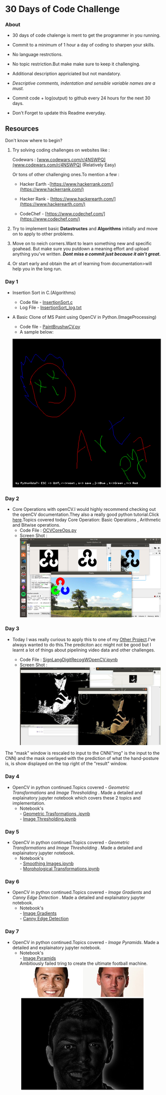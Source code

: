 # 30 Days of Code Challenge

### About

- 30 days of code chalenge is ment to get the programmer in you running.

- Commit to a minimum of 1 hour a day of coding to sharpen your skills.

- No language restrctions.

- No topic restriction.But make make sure to keep it challenging.

- Additional description appriciated but not mandatory.

- *Descriptive comments, indentation and sensible variable names are a must.*

- Commit code + log(output) to github every 24 hours for the next 30 days.

- Don't Forget to update this Readme everyday.


## Resources
Don't know where to begin?

1) Try solving coding challenges on websites like :

	Codewars : [www.codewars.com/r/4NSWPQ](www.codewars.com/r/4NSWPQ) (Relatively Easy)

	Or tons of other challenging ones.To mention a few :

	- Hacker Earth -[https://www.hackerrank.com/](https://www.hackerrank.com/)

	- Hacker Rank - [https://www.hackerearth.com/](https://www.hackerearth.com/)

	- CodeChef - [https://www.codechef.com/](https://www.codechef.com/)


2) Try to implement basic **Datastructes** and **Algorithms** initially and   	move on to apply to other problems.

3) Move on to neich corners.Want to learn something new and specific goahead.
But make sure you putdown a meaning effort and upload anything you've written.
***Dont miss a commit just because it ain't great.***
4) Or start early and obtain the art of learning from documentation>will help you in the long run.<br>
### Day 1
* Insertion Sort in C.(Algorithms)
	* Code file - [InsertionSort.c](https://github.com/Pythonista7/30_days_of_code-/blob/master/InsertionSort.c)
	* Log File - [InsertionSort_log.txt](https://github.com/Pythonista7/30_days_of_code-/blob/master/InsertionSort_log.txt)



* A Basic Clone of MS Paint using OpenCV in Python.(ImageProcessing)
	* Code file - [PaintBrushwCV.py](https://github.com/Pythonista7/30_days_of_code-/blob/master/PaintBrushwCV.py)
	* A sample below:
	
	![Drawing](https://github.com/Pythonista7/30_days_of_code-/blob/master/MonaLisa.png)
	

### Day 2
* Core Operations with openCV.I would highly recommend checking out the openCV documentation.They also a really good python tutorial.Click [here](https://docs.opencv.org/3.1.0/d6/d00/tutorial_py_root.html#gsc.tab=0).Topics covered today Core Operation: Basic Operations , Arithmetic and Bitwise operations.
	* Code File : [OCVCoreOps.py
](https://github.com/Pythonista7/30_days_of_code-/blob/master/OCVCoreOps.py)
	* Screen Shot :
	![Creating a Mask](https://github.com/Pythonista7/30_days_of_code-/blob/master/assets/Day2.png)

### Day 3
* Today I was really curious to apply this to one of my [Other Project](https://github.com/Pythonista7/Sign_Language_Digit_Recognition).I've always wanted to do this.The prediciton acc might not be good but I learnt a lot of things about pipelining video data and other challenges.

	* Code File : [SignLangDigitRecogWOpenCV.ipynb](https://github.com/Pythonista7/30_days_of_code-/blob/master/SignLangDigitRecogWOpenCV.ipynb)
	* Screen Shot :
![ScrnShot](https://github.com/Pythonista7/30_days_of_code-/blob/master/assets/SignLangScrnShot.jpeg)

The "mask" window is rescaled to input to the CNN("img" is the input to the CNN) and the mask overlayed with the prediction of what the hand-posture is, is show displayed on the top right of the "result" window.

### Day 4
* OpenCV in python continued.Topics covered - *Geometric Transformations* and *Image Thresholding* .
  Made a detailed and explainatory jupyter notebook which covers these 2 topics and implementation.
  	* Notebook's <br>
		     - [Geometric Trasformations .ipynb](https://github.com/Pythonista7/30_days_of_code-/blob/master/Geometric%20Trasformations%20.ipynb)<br>
		     - [Image Thresholding.ipynb](https://github.com/Pythonista7/30_days_of_code-/blob/master/Image%20Thresholding.ipynb)

### Day 5
* OpenCV in python continued.Topics covered - *Geometric Transformations* and *Image Thresholding* .
  Made a detailed and explainatory jupyter notebook.
  	* Notebook's <br>
		    - [Smoothing Images.ipynb](https://github.com/Pythonista7/30_days_of_code-/blob/master/Smoothing%20Images.ipynb)<br>
		    - [Morphological Transformations.ipynb](https://github.com/Pythonista7/30_days_of_code-/blob/master/Morphological%20Transformations.ipynb)

### Day 6
* OpenCV in python continued.Topics covered - *Image Gradients* and *Canny Edge Detection* .
  Made a detailed and explainatory jupyter notebook.
  	* Notebook's <br>
		    - [Image Gradients](https://github.com/Pythonista7/30_days_of_code-/blob/master/Image%20Gradients.ipynb)<br>
		    - [Canny Edge Detection](https://github.com/Pythonista7/30_days_of_code-/blob/master/Canny%20Edge%20Detection.ipynb)

### Day 7
* OpenCV in python continued.Topics covered - *Image Pyramids*.
  Made a detailed and explainatory jupyter notebook.
  	* Notebook's <br>
	             - [Image Pyramids](https://github.com/Pythonista7/30_days_of_code-/blob/master/Image%20Pyramids.ipynb)
		       <br>Ambitiously failed tring to create the ultimate football machine.<br>
		       ![AmbitiousFail](https://github.com/Pythonista7/30_days_of_code-/blob/master/assets/ambitiousFail.jpg)
